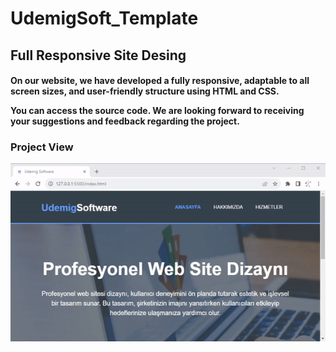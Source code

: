# UdemigSoft_Template

<h2> Full Responsive Site Desing </h2>

<h4> On our website, we have developed a fully responsive, adaptable to all screen sizes, and user-friendly structure using HTML and CSS. 
  
You can access the source code. We are looking forward to receiving your suggestions and feedback regarding the project. </h4>

<h3> Project View </h3>

![](udemig_screen.gif)

